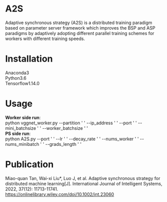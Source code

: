 # A2S
Adaptive synchronous strategy (A2S) is a distributed training paradigm based on parameter server framework which improves the BSP and ASP paradigms by adaptively adopting different parallel training schemes for workers with different training speeds.
# Installation
Anaconda3  
Python3.6  
Tensorflow1.14.0
# Usage
__Worker side run__:  
  python vggnet_worker.py --partition ' ' --ip_address ' ' --port ' ' --mini_batchsize ' ' --worker_batchsize ' '  
__PS side run__:  
  python A2S.py --port ' ' --lr ' ' --decay_rate ' ' --nums_worker ' ' --nums_minibatch ' ' --grads_length ' '   
# Publication
Miao-quan Tan, Wai-xi Liu*, Luo J, et al. Adaptive synchronous strategy for distributed machine learning[J]. International Journal of Intelligent Systems, 2022, 37(12): 11713-11741. https://onlinelibrary.wiley.com/doi/10.1002/int.23060
